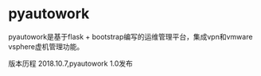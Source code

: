 # pyautowork
pyautowork是基于flask + bootstrap编写的运维管理平台，集成vpn和vmware vsphere虚机管理功能。


版本历程
2018.10.7,pyautowork 1.0发布

